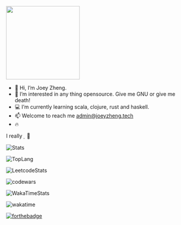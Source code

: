 <!---
joey5403/joey5403 is a special repository because its `README.md` (this file) appears on your GitHub profile.
You can click the Preview link to take a look at your changes.
use cheatsheet: https://github.com/ikatyang/emoji-cheat-sheet?tab=readme-ov-file#computer

--->
<img src="https://github.githubassets.com/images/mona-loading-dimmed.gif" style="width:200px"/>

- :wave: Hi, I’m Joey Zheng.
- :flashlight: I’m interested in any thing opensource. Give me GNU or give me death!
- :computer: I’m currently learning scala, clojure, rust and haskell.
- :mailbox: Welcome to reach me admin@joeyzheng.tech
- :fire:

I really   


![Stats](https://github-readme-stats.vercel.app/api?username=joey5403&theme=tokyonight&show_icons=true&count_private=true)

![TopLang](https://github-readme-stats.vercel.app/api/top-langs/?username=joey5403&theme=tokyonight&layout=compact&card_width=444)

![LeetcodeStats](https://leetcode.card.workers.dev/joey5403?theme=dark&font=baloo)

![codewars](https://www.codewars.com/users/joey5403/badges/large)

![WakaTimeStats](https://github-readme-stats.vercel.app/api/wakatime?username=joey5403)

![wakatime](https://wakatime.com/badge/user/9b541262-192b-4f1c-8c7b-6b225e3b59f9.svg)

[![forthebadge](https://forthebadge.com/images/badges/made-with-out-pants.svg)](https://forthebadge.com)


